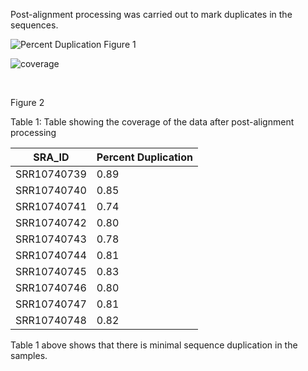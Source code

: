Post-alignment processing was carried out to mark duplicates in the sequences.  

![Percent Duplication](https://user-images.githubusercontent.com/71617037/158240737-339ae5cf-74fa-487f-8f4b-0783a78b2019.png)
                                                                                                                     Figure 1



![coverage](https://user-images.githubusercontent.com/71617037/158240814-9659c3c0-2770-4123-b65a-60cb09e4408c.png) <p>&nbsp;</p>
                                                                                                          Figure 2



Table 1: Table showing the coverage of the data after post-alignment processing 

| SRA_ID    | Percent Duplication|
|-----------| -----------------  |
|SRR10740739| 0.89               |
|SRR10740740| 0.85               | 
|SRR10740741| 0.74               |
|SRR10740742| 0.80               |
|SRR10740743| 0.78               |
|SRR10740744| 0.81               |
|SRR10740745| 0.83               |
|SRR10740746| 0.80               |
|SRR10740747| 0.81               |
|SRR10740748| 0.82               | <p>&nbsp;</p>  

Table 1 above shows that there is minimal sequence duplication in the samples. 




